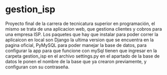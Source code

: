 # gestion_isp
Proyecto final de la carrera de tecnicatura superior en programación, el mismo se trata de una aplicacion web, que gestiona clientes y cobros para una empresa ISP.
Los paquetes que hay que instalar para poder correr la aplicaicon en local son Django la ultima version que se encuentra en la pagina oficial, PyMySQL para poder manejar la base de datos,
para configurar la app para que funcione con mySql tienen que ingresar en la carpeta gestion_isp en el archivo settings.py en el apartado de la base de datos le ponen el nombre de la base
que ya crearon previamente, y configuran con su contraseña.
